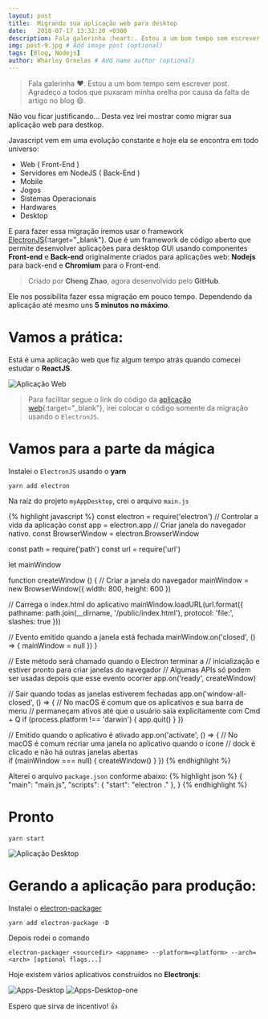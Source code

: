 ```yaml
---
layout: post
title:  Migrando sua aplicação web para desktop
date:   2018-07-17 13:32:20 +0300
description: Fala galerinha :heart:. Estou a um bom tempo sem escrever post. Agradeço a todos que puxaram minha orelha por causa da falta de artigo no blog :smile:. # Add post description (optional)
img: post-9.jpg # Add image post (optional)
tags: [Blog, Nodejs]
author: Wharley Ornelas # Add name author (optional)
---
```


> Fala galerinha :heart:. Estou a um bom tempo sem escrever post. Agradeço a todos que puxaram minha orelha por causa da falta de artigo no blog :smile:.

Não vou ficar justificando... Desta vez irei mostrar como migrar sua aplicação web para destkop.

Javascript vem em uma evolução constante e hoje ela se encontra em todo universo:
  - Web ( Front-End )
  - Servidores em NodeJS ( Back-End )
  - Mobile
  - Jogos
  - Sistemas Operacionais
  - Hardwares
  - Desktop

E para fazer essa migração iremos usar o framework [ElectronJS][electron]{:target="_blank"}. Que é um framework de código aberto que permite desenvolver aplicações para desktop GUI usando componentes **Front-end** e **Back-end** originalmente criados para aplicações web: **Nodejs** para back-end e **Chromium** para o Front-end.
> Criado por **Cheng Zhao**, agora desenvolvido pelo **GitHub**.

Ele nos possibilita fazer essa migração em pouco tempo. Dependendo da aplicação até mesmo uns **5 minutos no máximo**. 

# Vamos a prática:

Está é uma aplicação web que fiz algum tempo atrás quando comecei estudar o **ReactJS**.

![Aplicação Web]({{site.baseurl}}/assets/img/application.gif)
> Para facilitar segue o link do código da [aplicação web][application]{:target="_blank"}, irei colocar o código somente da migração usando o `ElectronJS`.

# Vamos para a parte da mágica

Instalei o `ElectronJS` usando o **yarn**

```
yarn add electron
```

Na raíz do projeto `myAppDesktop`, crei o arquivo `main.js`

{% highlight javascript %}
const electron = require('electron')
// Controlar a vida da aplicação
const app = electron.app
// Criar janela do navegador nativo.
const BrowserWindow = electron.BrowserWindow

const path = require('path')
const url = require('url')

let mainWindow

function createWindow () {
  // Criar a janela do navegador
  mainWindow = new BrowserWindow({ width: 800, height: 600 })

  // Carrega o index.html do aplicativo
  mainWindow.loadURL(url.format({
    pathname: path.join(__dirname, '/public/index.html'),
    protocol: 'file:',
    slashes: true
  }))

  // Evento emitido quando a janela está fechada
  mainWindow.on('closed', () => {
    mainWindow = null
  })
} 

// Este método será chamado quando o Electron terminar a 
// inicialização e estiver pronto para criar janelas do navegador
// Algumas APIs só podem ser usadas depois que esse evento ocorrer
app.on('ready', createWindow)

// Sair quando todas as janelas estiverem fechadas
app.on('window-all-closed', () => {
  // No macOS é comum que os aplicativos e sua barra de menu 
  // permaneçam ativos até que o usuário saia explicitamente com Cmd + Q
  if (process.platform !== 'darwin') {
    app.quit()
  }
})

// Emitido quando o aplicativo é ativado
app.on('activate', () => {
  // No macOS é comum recriar uma janela no aplicativo quando o ícone 
  // dock é clicado e não há outras janelas abertas  
  if (mainWindow === null) {
    createWindow()
  }
})
{% endhighlight %}

Alterei o arquivo `package.json` conforme abaixo:
{% highlight json %}
{
  "main": "main.js",
  "scripts": {
    "start": "electron ."
  },
}
{% endhighlight %}

# Pronto

```
yarn start
```
![Aplicação Desktop]({{site.baseurl}}/assets/img/desktop.gif)

# Gerando a aplicação para produção:

Instalei o [electron-packager][packager]

```
yarn add electron-package -D
```

Depois rodei o comando

```
electron-packager <sourcedir> <appname> --platform=<platform> --arch=<arch> [optional flags...]
```

Hoje existem vários aplicativos construídos no **Electronjs**:

![Apps-Desktop]({{site.baseurl}}/assets/img/electron-apps.png)
![Apps-Desktop-one]({{site.baseurl}}/assets/img/electron-apps-1.png)

Espero que sirva de incentivo! :+1:


[electron]: https://electronjs.org/
[packager]: https://github.com/electron-userland/electron-packager
[application]: https://github.com/wharley/myAppDesktop